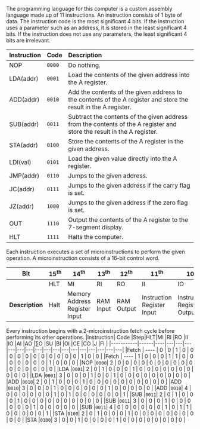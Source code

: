 The programming language for this computer is a custom assembly language made up of 11 instructions. An instruction consists of 1 byte of data. The instruction code is the most significant 4 bits. If the instruction uses a parameter such as an address, it is stored in the least significant 4 bits.
If the instruction does not use any parameters, the least significant 4 bits are irrelevant.

| **Instruction** | **Code** | **Description**                                                                                                         |
| :-------------- | :------- | :---------------------------------------------------------------------------------------------------------------------- |
| NOP             | `0000`   |  Do nothing.                                                                                                            |
| LDA(addr)       | `0001`   |  Load the contents of the given address into the A register.                                                            |
| ADD(addr)       | `0010`   |  Add the contents of the given address to the contents of the A register and store the result in the A register.        |
| SUB(addr)       | `0011`   |  Subtract the contents of the given address from the contents of the A register and store the result in the A register. |
| STA(addr)       | `0100`   |  Store the contents of the A register in the given address.                                                             |
| LDI(val)        | `0101`   |  Load the given value directly into the A register.                                                                     |
| JMP(addr)       | `0110`   |  Jumps to the given address.                                                                                            |
| JC(addr)        | `0111`   |  Jumps to the given address if the carry flag is set.                                                                   |
| JZ(addr)        | `1000`   |  Jumps to the given address if the zero flag is set.                                                                    |
| OUT             | `1110`   |  Output the contents of the A register to the 7-segment display.                                                        |
| HLT             | `1111`   |  Halts the computer.                                                                                                    |

Each instruction executes a set of microinstructions to perform the given operation. A microinstruction consists of a 16-bit control word.

|**Bit**| 15<sup>th</sup> | 14<sup>th</sup> | 13<sup>th</sup> | 12<sup>th</sup> | 11<sup>th</sup> | 10<sup>th</sup> | 9<sup>th</sup> | 8<sup>th</sup> | 7<sup>th</sup> | 6<sup>th</sup> | 5<sup>th</sup> | 4<sup>th</sup> | 3<sup>rd</sup> | 2<sup>nd</sup> | 1<sup>st</sup> | 0<sup>th</sup> |
|---|--- | ---| ---| ---| ---| ---|---|---|---|---|---|---|---|---|---|---|
| |HLT|MI|RI|RO|II|IO|AI|AO|∑O|SU|BI|OI|CE|CO|J|FI|
|**Description**|Halt|Memory Address Register Input|RAM Input|RAM Output|Instruction Register Input| Instruction Register Output|A Register Input|A Register Output|ALU Output|Subtract|B Register Input|Output Register Input|Counter Enable|Counter Output|Jump|Flag Input|

Every instruction begins with a 2-microinstruction fetch cycle before performing its other operations.
|Instruction| Code |Step|HLT|MI |RI |RO |II |IO |AI |AO |∑O |SU |BI |OI |CE |CO |J  |FI |
|-----------|------|----|---|---|---|---|---|---|---|---|---|---|---|---|---|---|---|---|
|Fetch      | ---- | 0  | 0 | 1 | 0 | 0 | 0 | 0 | 0 | 0 | 0 | 0 | 0 | 0 | 0 | 1 | 0 | 0 |
|Fetch      | ---- | 1  | 0 | 0 | 0 | 1 | 1 | 0 | 0 | 0 | 0 | 0 | 0 | 0 | 1 | 0 | 0 | 0 |
|NOP        |`0000`| 2  | 0 | 0 | 0 | 0 | 0 | 0 | 0 | 0 | 0 | 0 | 0 | 0 | 0 | 0 | 0 | 0 |
|LDA        |`0001`| 2  | 0 | 1 | 0 | 0 | 0 | 1 | 0 | 0 | 0 | 0 | 0 | 0 | 0 | 0 | 0 | 0 |
|LDA        |`0001`| 3  | 0 | 0 | 0 | 1 | 0 | 0 | 1 | 0 | 0 | 0 | 0 | 0 | 0 | 0 | 0 | 0 |
|ADD        |`0010`| 2  | 0 | 1 | 0 | 0 | 0 | 1 | 0 | 0 | 0 | 0 | 0 | 0 | 0 | 0 | 0 | 0 |
|ADD        |`0010`| 3  | 0 | 0 | 0 | 1 | 0 | 0 | 0 | 0 | 0 | 0 | 1 | 0 | 0 | 0 | 0 | 0 |
|ADD        |`0010`| 4  | 0 | 0 | 0 | 0 | 0 | 0 | 1 | 0 | 1 | 0 | 0 | 0 | 0 | 0 | 0 | 1 |
|SUB        |`0011`| 2  | 0 | 1 | 0 | 0 | 0 | 1 | 0 | 0 | 0 | 0 | 0 | 0 | 0 | 0 | 0 | 0 |
|SUB        |`0011`| 3  | 0 | 0 | 0 | 1 | 0 | 0 | 0 | 0 | 0 | 0 | 1 | 0 | 0 | 0 | 0 | 0 |
|SUB        |`0011`| 4  | 0 | 0 | 0 | 0 | 0 | 0 | 1 | 0 | 1 | 1 | 0 | 0 | 0 | 0 | 0 | 1 |
|STA        |`0100`| 2  | 0 | 1 | 0 | 0 | 0 | 1 | 0 | 0 | 0 | 0 | 0 | 0 | 0 | 0 | 0 | 0 |
|STA        |`0100`| 3  | 0 | 0 | 1 | 0 | 0 | 0 | 0 | 1 | 0 | 0 | 0 | 0 | 0 | 0 | 0 | 0 |
